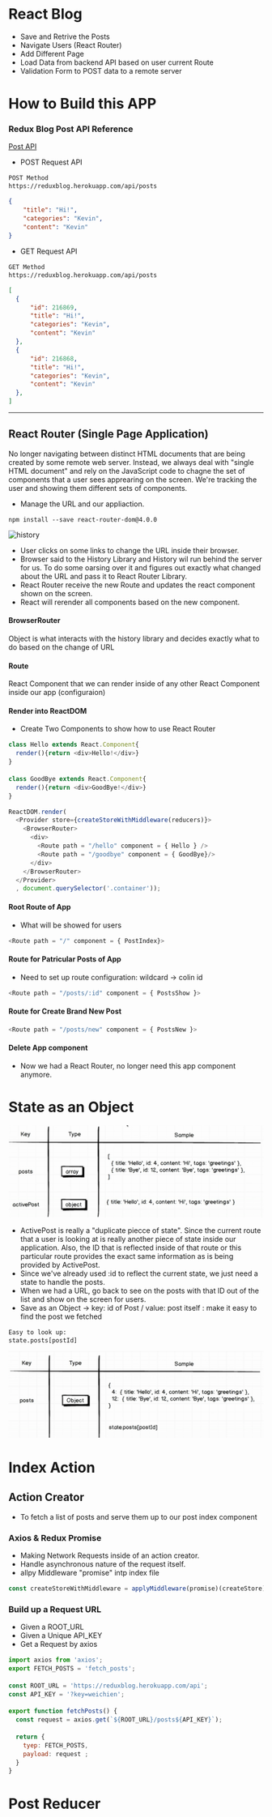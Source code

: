 # React Blog

- Save and Retrive the Posts
- Navigate Users (React Router)
- Add Different Page
- Load Data from backend API based on user current Route
- Validation Form to POST data to a remote server

# How to Build this APP

### Redux Blog Post API Reference
[Post API](https://reduxblog.herokuapp.com/)

- POST Request API
```
POST Method
https://reduxblog.herokuapp.com/api/posts
```
```json
{
    "title": "Hi!",
    "categories": "Kevin",
    "content": "Kevin"
}
```
- GET Request API
```
GET Method
https://reduxblog.herokuapp.com/api/posts
```
```json
[
  {
      "id": 216869,
      "title": "Hi!",
      "categories": "Kevin",
      "content": "Kevin"
  },
  {
      "id": 216868,
      "title": "Hi!",
      "categories": "Kevin",
      "content": "Kevin"
  },
]
```
***

## React Router (Single Page Application)
No longer navigating between distinct HTML documents that are being created by some remote web server. Instead, we always deal with "single HTML document" and rely on the JavaScript code to chagne the set of components that a user sees apprearing on the screen. We're tracking the user and showing them different sets of components.

- Manage the URL and our appliaction.
```
npm install --save react-router-dom@4.0.0
```
![history](./image/deom.png)
- User clicks on some links to change the URL inside their browser.
- Browser said to the History Library and History wil run behind the server for us. To do some oarsing over it and figures out exactly what changed about the URL and pass it to React Router Library.
- React Router receive the new Route and updates the react component shown on the screen.
- React will rerender all components based on the new component.

#### BrowserRouter
Object is what interacts with the history library and decides exactly what to do based on the change of URL

#### Route
React Component that we can render inside of any other React Component inside our app (configuraion)

#### Render into ReactDOM
- Create Two Components to show how to use React Router
```js
class Hello extends React.Component{
  render(){return <div>Hello!</div>}
}

class GoodBye extends React.Component{
  render(){return <div>GoodBye!</div>}
}
```

```js
ReactDOM.render(
  <Provider store={createStoreWithMiddleware(reducers)}>
    <BrowserRouter>
      <div>
        <Route path = "/hello" component = { Hello } />
        <Route path = "/goodbye" component = { GoodBye}/>
      </div>
    </BrowserRouter>
  </Provider>
  , document.querySelector('.container'));
  ```

#### Root Route of App 
- What will be showed for users
```js
<Route path = "/" component = { PostIndex}>
```

#### Route for Patricular Posts of App
- Need to set up route configuration: wildcard -> colin id
```js
<Route path = "/posts/:id" component = { PostsShow }>
```

#### Route for Create Brand New Post
```js
<Route path = "/posts/new" component = { PostsNew }>
```

#### Delete App component
- Now we had a React Router, no longer need this app component anymore.


# State as an Object
![Show Pages](./image/demo1.png)
- ActivePost is really a "duplicate piecce of state". Since the current route that a user is looking at is really another piece of state inside our application. Also, the ID that is reflected inside of that route or this particular route provides the exact same information as is being provided by ActivePost.
- Since we've already used :id to reflect the current state, we just need a state to handle the posts.
- When we had a URL, go back to see on the posts with that ID out of the list and show on the screen for users.
- Save as an Object -> key: id of Post / value: post itself : make it easy to find the post we fetched
```
Easy to look up:
state.posts[postId]
```

![Show Pages](./image/demo2.png)

# Index Action
## Action Creator
- To fetch a list of posts and serve them up to our post index component

### Axios & Redux Promise
- Making Network Requests inside of an action creator.
- Handle asynchronous nature of the request itself.
- allpy Middleware "promise" intp index file
```js
const createStoreWithMiddleware = applyMiddleware(promise)(createStore);
```
### Build up a Request URL
- Given a ROOT_URL
- Given a Unique API_KEY
- Get a Request by axios

```js
import axios from 'axios';
export FETCH_POSTS = 'fetch_posts';

const ROOT_URL = 'https://reduxblog.herokuapp.com/api';
const API_KEY = '?key=weichien';

export function fetchPosts() {
  const request = axios.get(`${ROOT_URL}/posts${API_KEY}`);

  return {
    tyep: FETCH_POSTS,
    payload: request ;
  }
}
```

# Post Reducer

